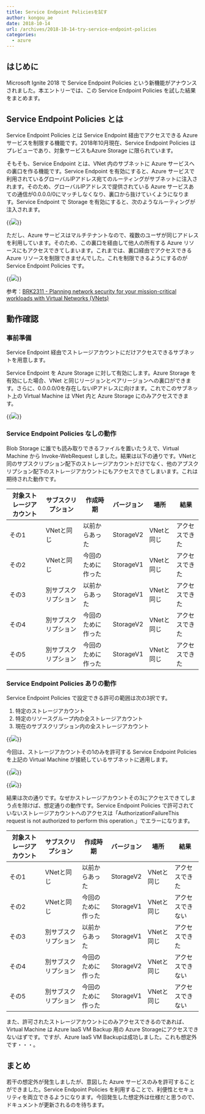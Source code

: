 ```yaml
---
title: Service Endpoint Policiesを試す
author: kongou_ae
date: 2018-10-14
url: /archives/2018-10-14-try-service-endpoint-policies
categories:
  - azure
---
```


## はじめに

Microsoft Ignite 2018 で Service Endpoint Policies という新機能がアナウンスされました。本エントリーでは、この Service Endpoint Policies を試した結果をまとめます。

## Service Endpoint Policies とは

Service Endpoint Policies とは Service Endpoint 経由でアクセスできる Azure サービスを制限する機能です。2018年10月現在、Service Endpoint Policies はプレビューであり、対象サービスもAzure Storage に限られています。

そもそも、Service Endpoint とは、VNet 内のサブネットに Azure サービスへの裏口を作る機能です。Service Endpoint を有効にすると、Azure サービスで利用されているグローバルIPアドレス宛てのルーティングがサブネットに注入されます。そのため、グローバルIPアドレスで提供されている Azure サービスあての通信が0.0.0.0/0にマッチしなくなり、裏口から抜けていくようになります。Service Endpoint で Storage を有効にすると、次のようなルーティングが注入されます。

{{<img src="./../../images/2018-1014-001.png">}}

ただし、Azure サービスはマルチテナントなので、複数のユーザが同じアドレスを利用しています。そのため、この裏口を経由して他人の所有する Azure リソースにもアクセスできてしまいます。これまでは、裏口経由でアクセスできる Azure リソースを制限できませんでした。これを制限できるようにするのが Service Endpoint Policies です。

{{<img src="./../../images/2018-1014-003.png">}}

参考：[BRK2311 - Planning network security for your mission-critical workloads with Virtual Networks (VNets)](https://myignite.techcommunity.microsoft.com/sessions/66297?source=sessions)

## 動作確認

### 事前準備

Service Endpoint 経由でストレージアカウントにだけアクセスできるサブネットを用意します。

Service Endpoint を Azure Storage に対して有効にします。Azure Storage を有効にした場合、VNet と同じリージョンとペアリージョンへの裏口ができます。さらに、0.0.0.0/0を存在しないIPアドレスに向けます。これでこのサブネット上の Virtual Machine は VNet 内と Azure Storage にのみアクセスできます。

{{<img src="./../../images/2018-1014-002.png">}}

### Service Endpoint Policies なしの動作

Blob Storage に誰でも読み取りできるファイルを置いたうえで、Virtual Machine から Invoke-WebRequest しました。結果は以下の通りです。VNetと同のサブスクリプション配下のストレージアカウントだけでなく、他のアブスクリプション配下のストレージアカウントにもアクセスできてしまいます。これは期待された動作です。

| 対象ストレージアカウント | サブスクリプション | 作成時期 | バージョン | 場所 |結果 | 
|------------------------|------------------|----------|-----------|------|----|
| その1 | VNetと同じ | 以前からあった | StorageV2 | VNetと同じ | アクセスできた | 
| その2 | VNetと同じ | 今回のために作った | StorageV1 | VNetと同じ | アクセスできた | 
| その3 | 別サブスクリプション | 以前からあった | StorageV1 | VNetと同じ | アクセスできた | 
| その4 | 別サブスクリプション | 今回のために作った | StorageV2 | VNetと同じ | アクセスできた | 
| その5 | 別サブスクリプション | 今回のために作った | StorageV1 | VNetと同じ | アクセスできた | 

### Service Endpoint Policies ありの動作

Service Endpoint Policies で設定できる許可の範囲は次の3択です。

1. 特定のストレージアカウント
1. 特定のリソースグループ内の全ストレージアカウント
1. 現在のサブスクリプション内の全ストレージアカウント

{{<img src="./../../images/2018-1014-006.png">}}

今回は、ストレージアカウントその1のみを許可する Service Endpoint Policies を上記の Virtual Machine が接続しているサブネットに適用します。

{{<img src="./../../images/2018-1014-004.png">}}

{{<img src="./../../images/2018-1014-005.png">}}

結果は次の通りです。なぜかストレージアカウントその3にアクセスできてしまう点を除けば、想定通りの動作です。Service Endpoint Policies で許可されていないストレージアカウントへのアクセスは「AuthorizationFailureThis request is not authorized to perform this operation.」でエラーになります。

| 対象ストレージアカウント | サブスクリプション | 作成時期 | バージョン | 場所 |結果 | 
|------------------------|------------------|----------|-----------|------|----|
| その1 | VNetと同じ | 以前からあった | StorageV2 | VNetと同じ | アクセスできた | 
| その2 | VNetと同じ | 今回のために作った | StorageV1 | VNetと同じ | アクセスできない | 
| その3 | 別サブスクリプション | 以前からあった | StorageV1 | VNetと同じ | アクセスできた | 
| その4 | 別サブスクリプション | 今回のために作った | StorageV2 | VNetと同じ | アクセスできない | 
| その5 | 別サブスクリプション | 今回のために作った | StorageV1 | VNetと同じ | アクセスできない | 

また、許可されたストレージアカウントにのみアクセスできるのであれば、Virtual Machine は Azure IaaS VM Backup 用の Azure Storageにアクセスできないはずです。ですが、Azure IaaS VM Backupは成功しました。これも想定外です・・・。

## まとめ

若干の想定外が発生しましたが、意図した Azure サービスのみを許可することができました。Service Endpoint Policies を利用することで、利便性とセキュリティを両立できるようになります。今回発生した想定外は仕様だと思うので、ドキュメントが更新されるのを待ちます。
